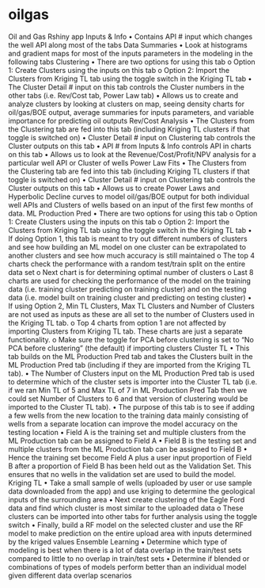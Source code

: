 # oilgas
Oil and Gas Rshiny app
Inputs & Info
•	Contains API # input which changes the well API along most of the tabs
Data Summaries
•	Look at histograms and gradient maps for most of the inputs parameters in the modeling in the following tabs
Clustering
•	There are two options for using this tab
o	Option 1: Create Clusters using the inputs on this tab
o	Option 2: Import the Clusters from Kriging TL tab using the toggle switch in the Kriging TL tab
•	The Cluster Detail # input on this tab controls the Cluster numbers in the other tabs (i.e. Rev/Cost tab, Power Law tab)
•	Allows us to create and analyze clusters by looking at clusters on map, seeing density charts for oil/gas/BOE output, average summaries for inputs parameters, and variable importance for predicting oil outputs
Rev/Cost Analysis
•	The Clusters from the Clustering tab are fed into this tab (including Kriging TL clusters if that toggle is switched on)
•	Cluster Detail # input on Clustering tab controls the Cluster outputs on this tab
•	API # from Inputs & Info controls API in charts on this tab
•	Allows us to look at the Revenue/Cost/Profit/NPV analysis for a particular well API or Cluster of wells 
Power Law Fits
•	The Clusters from the Clustering tab are fed into this tab (including Kriging TL clusters if that toggle is switched on)
•	Cluster Detail # input on Clustering tab controls the Cluster outputs on this tab
•	Allows us to create Power Laws and Hyperbolic Decline curves to model oil/gas/BOE output for both individual well APIs and Clusters of wells based on an input of the first few months of data. 
ML Production Pred
•	There are two options for using this tab
o	Option 1: Create Clusters using the inputs on this tab
o	Option 2: Import the Clusters from Kriging TL tab using the toggle switch in the Kriging TL tab
•	If doing Option 1, this tab is meant to try out different numbers of clusters and see how building an ML model on one cluster can be extrapolated to another clusters and see how much accuracy is still maintained
o	The top 4 charts check the performance with a random test/train split on the entire data set
o	Next chart is for determining optimal number of clusters
o	Last 8 charts are used for checking the performance of the model on the training data (i.e. training cluster predicting on training cluster) and on the testing data (i.e. model built on training cluster and predicting on testing cluster)
•	If using Option 2, Min TL Clusters, Max TL Clusters and Number of Clusters are not used as inputs as these are all set to the number of Clusters used in the Kriging TL tab.
o	Top 4 charts from option 1 are not affected by importing Clusters from Kriging TL tab. These charts are just a separate functionality. 
o	Make sure the toggle for PCA before clustering is set to “No PCA before clustering” (the default) if importing clusters
Cluster TL
•	This tab builds on the ML Production Pred tab and takes the Clusters built in the ML Production Pred tab (including if they are imported from the Kriging TL tab). 
•	The Number of Clusters input on the ML Production Pred tab is used to determine which of the cluster sets is importer into the Cluster TL tab (i.e. if we ran Min TL of 5 and Max TL of 7 in ML Production Pred Tab then we could set Number of Clusters to 6 and that version of clustering would be imported to the Cluster TL tab).
•	The purpose of this tab is to see if adding a few wells from the new location to the training data mainly consisting of wells from a separate location can improve the model accuracy on the testing location
•	Field A is the training set and multiple clusters from the ML Production tab can be assigned to Field A
•	Field B is the testing set and multiple clusters from the ML Production tab can be assigned to Field B
•	Hence the training set become Field A plus a user input proportion of Field B after a proportion of Field B has been held out as the Validation Set. This ensures that no wells in the validation set are used to build the model.
Kriging TL
•	Take a small sample of wells (uploaded by user or use sample data downloaded from the app) and use kriging to determine the geological inputs of the surrounding area
•	Next create clustering of the Eagle Ford data and find which cluster is most similar to the uploaded data
o	These clusters can be imported into other tabs for further analysis using the toggle switch
•	Finally, build a RF model on the selected cluster and use the RF model to make prediction on the entire upload area with inputs determined by the kriged values
Ensemble Learning
•	Determine which type of modeling is best when there is a lot of data overlap in the train/test sets compared to little to no overlap in train/test sets
•	Determine if blended or combinations of types of models perform better than an individual model given different data overlap scenarios


